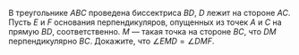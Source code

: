 В треугольнике  $ABC$  проведена биссектриса  $BD$, $D$ лежит на стороне  $AC$. 
Пусть  $E$  и  $F$  основания перпендикуляров, опущенных из точек  $A$  и  $C$  на 
прямую $BD$, соответственно.  $M$ — такая точка на стороне $BC$, что  $DM$  
перпендикулярно  $BC$. Докажите, что $\angle EMD = \angle  DMF$.